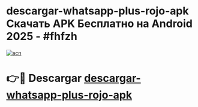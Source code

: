 # descargar-whatsapp-plus-rojo-apk Скачать APK Бесплатно на Android 2025 - #fhfzh

[![acn](https://github.com/user-attachments/assets/0f9c940e-d8b0-45ae-aac7-cd30a18b3e1c)](https://apps.freeplayer.one?title=descargar-whatsapp-plus-rojo-apk&ref=9RF)

# 👉🔴 Descargar [descargar-whatsapp-plus-rojo-apk](https://apps.freeplayer.one?title=descargar-whatsapp-plus-rojo-apk&ref=9RF)